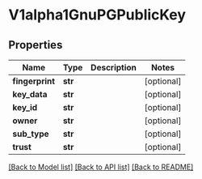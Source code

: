 # V1alpha1GnuPGPublicKey

## Properties
Name | Type | Description | Notes
------------ | ------------- | ------------- | -------------
**fingerprint** | **str** |  | [optional] 
**key_data** | **str** |  | [optional] 
**key_id** | **str** |  | [optional] 
**owner** | **str** |  | [optional] 
**sub_type** | **str** |  | [optional] 
**trust** | **str** |  | [optional] 

[[Back to Model list]](../README.md#documentation-for-models) [[Back to API list]](../README.md#documentation-for-api-endpoints) [[Back to README]](../README.md)

